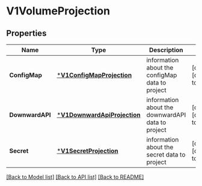 # V1VolumeProjection

## Properties
Name | Type | Description | Notes
------------ | ------------- | ------------- | -------------
**ConfigMap** | [***V1ConfigMapProjection**](v1.ConfigMapProjection.md) | information about the configMap data to project | [optional] [default to null]
**DownwardAPI** | [***V1DownwardApiProjection**](v1.DownwardAPIProjection.md) | information about the downwardAPI data to project | [optional] [default to null]
**Secret** | [***V1SecretProjection**](v1.SecretProjection.md) | information about the secret data to project | [optional] [default to null]

[[Back to Model list]](../README.md#documentation-for-models) [[Back to API list]](../README.md#documentation-for-api-endpoints) [[Back to README]](../README.md)


